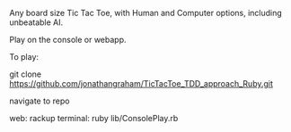 Any board size Tic Tac Toe, with Human and Computer options, including unbeatable AI.

Play on the console or webapp.

To play:

git clone https://github.com/jonathangraham/TicTacToe_TDD_approach_Ruby.git

navigate to repo

web: rackup
terminal: ruby lib/ConsolePlay.rb


